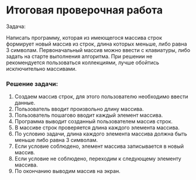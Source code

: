 # Итоговая проверочная работа
Задача:

Написать программу, которая из имеющегося массива строк формирует новый массив из строк, длина которых меньше, либо равна 3 символам. Первоначальный массив можно ввести с клавиатуры, либо задать на старте выполнения алгоритма. При решении не рекомендуется пользоваться коллекциями, лучше обойтись исключительно массивами.

### Решение задачи:

1. Создаем массив строк, для этого пользователю необходимо ввести данные.
2. Пользователь вводит произвольно длину массива.
3. Пользователь пошагово вводит каждый элемент массива.
4. Программа выводит созданный пользователем массив строк.
5. В массиве строк проверяется длина каждого элемента массива.
6. По условию задачи, длина каждого элемента массива должна быть меньше либо равна 3 символам.
7. Если условие соблюдено, элемент массива записывается в новый массив.
8. Если условие не соблюдено, переходим к следующему элементу массива.
9. По окончанию выводим массив на экран.